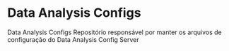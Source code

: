 # Data Analysis Configs

Data Analysis Configs
Repositório responsável por manter os arquivos de configuração do Data Analysis Config Server 